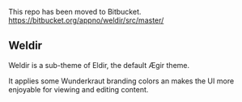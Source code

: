 This repo has been moved to Bitbucket.
https://bitbucket.org/appno/weldir/src/master/

## Weldir

Weldir is a sub-theme of Eldir, the default Ægir theme.

It applies some Wunderkraut branding colors an makes the UI more enjoyable for viewing and editing content.
